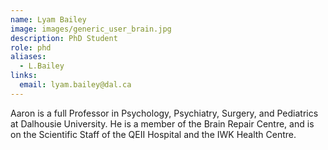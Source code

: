 ```yaml
---
name: Lyam Bailey
image: images/generic_user_brain.jpg
description: PhD Student
role: phd
aliases:
  - L.Bailey
links:
  email: lyam.bailey@dal.ca
---
```


Aaron is a full Professor in Psychology, Psychiatry, Surgery, and Pediatrics at Dalhousie University. He is a member of the Brain Repair Centre, and is on the Scientific Staff of the QEII Hospital and the IWK Health Centre.
